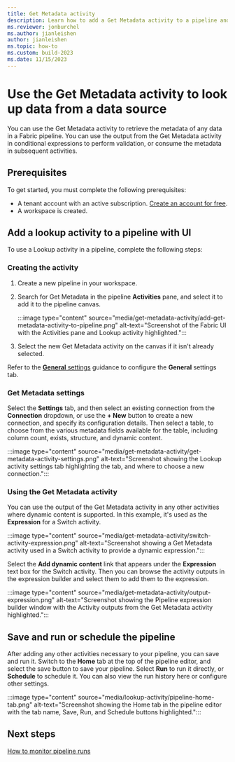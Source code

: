 ```yaml
---
title: Get Metadata activity
description: Learn how to add a Get Metadata activity to a pipeline and use it to look up data from a data source.
ms.reviewer: jonburchel
ms.author: jianleishen
author: jianleishen
ms.topic: how-to
ms.custom: build-2023
ms.date: 11/15/2023
---
```


# Use the Get Metadata activity to look up data from a data source

You can use the Get Metadata activity to retrieve the metadata of any data in a Fabric pipeline. You can use the output from the Get Metadata activity in conditional expressions to perform validation, or consume the metadata in subsequent activities.

## Prerequisites

To get started, you must complete the following prerequisites:

- A tenant account with an active subscription. [Create an account for free](../get-started/fabric-trial.md).
- A workspace is created.

## Add a lookup activity to a pipeline with UI

To use a Lookup activity in a pipeline, complete the following steps:

### Creating the activity

1. Create a new pipeline in your workspace.
1. Search for Get Metadata in the pipeline **Activities** pane, and select it to add it to the pipeline canvas.

   :::image type="content" source="media/get-metadata-activity/add-get-metadata-activity-to-pipeline.png" alt-text="Screenshot of the Fabric UI with the Activities pane and Lookup activity highlighted.":::

1. Select the new Get Metadata activity on the canvas if it isn't already selected.

Refer to the [**General** settings](activity-overview.md#general-settings) guidance to configure the **General** settings tab.

### Get Metadata settings

Select the **Settings** tab, and then select an existing connection from the **Connection** dropdown, or use the **+ New** button to create a new connection, and specify its configuration details. Then select a table, to choose from the various metadata fields available for the table, including column count, exists, structure, and dynamic content.

:::image type="content" source="media/get-metadata-activity/get-metadata-activity-settings.png" alt-text="Screenshot showing the Lookup activity settings tab highlighting the tab, and where to choose a new connection.":::

### Using the Get Metadata activity

You can use the output of the Get Metadata activity in any other activities where dynamic content is supported. In this example, it's used as the **Expression** for a Switch activity.

:::image type="content" source="media/get-metadata-activity/switch-activity-expression.png" alt-text="Screenshot showing a Get Metadata activity used in a Switch activity to provide a dynamic expression.":::

Select the **Add dynamic content** link that appears under the **Expression** text box for the Switch activity. Then you can browse the activity outputs in the expression builder and select them to add them to the expression.

:::image type="content" source="media/get-metadata-activity/output-expression.png" alt-text="Screenshot showing the Pipeline expression builder window with the Activity outputs from the Get Metadata activity highlighted.":::

## Save and run or schedule the pipeline

After adding any other activities necessary to your pipeline, you can save and run it. Switch to the **Home** tab at the top of the pipeline editor, and select the save button to save your pipeline.  Select **Run** to run it directly, or **Schedule** to schedule it.  You can also view the run history here or configure other settings.

:::image type="content" source="media/lookup-activity/pipeline-home-tab.png" alt-text="Screenshot showing the Home tab in the pipeline editor with the tab name, Save, Run, and Schedule buttons highlighted.":::

## Next steps

[How to monitor pipeline runs](monitor-pipeline-runs.md)
